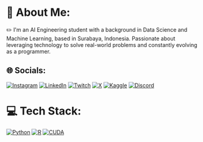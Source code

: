 
  # 💫 About Me:
  ✏️ I'm an AI Engineering student with a background in Data Science and Machine Learning, based in Surabaya, Indonesia. Passionate about leveraging technology to solve real-world problems and constantly evolving as a programmer.

  ## 🌐 Socials:
  [![Instagram](https://img.shields.io/badge/instagram-E4405F?style=for-the-badge&logo=Instagram&logoColor=white)](https://instagram.com/semiqolonn) 
  [![LinkedIn](https://img.shields.io/badge/linkedin-0077B5?style=for-the-badge&logo=linkedin-white&logoColor=white)](https://linkedin.com/in/alfi-willianz) 
  [![Twitch](https://img.shields.io/badge/twitch-9146FF?style=for-the-badge&logo=Twitch&logoColor=white)](https://twitch.tv/semiqolonn) 
  [![X](https://img.shields.io/badge/x-000000?style=for-the-badge&logo=X&logoColor=white)](https://x.com/semiqolonn) 
  [![Kaggle](https://img.shields.io/badge/kaggle-20BEFF?style=for-the-badge&logo=kaggle&logoColor=white)](https://kaggle.com/zwniff)
  [![Discord](https://img.shields.io/badge/discord-5865F2?style=for-the-badge&logo=discord&logoColor=white)](https://discord.com/users/702817817774391334)
  
  # 💻 Tech Stack:
  [![Python](https://img.shields.io/badge/python-3670A0?style=for-the-badge&logo=python&logoColor=white)](https://www.python.org/)
  [![R](https://img.shields.io/badge/r-276DC3?style=for-the-badge&logo=r&logoColor=white)](https://www.r-project.org/)
  [![CUDA](https://img.shields.io/badge/cuda-76B900?style=for-the-badge&logo=nvidia&logoColor=white)](https://developer.nvidia.com/cuda-toolkit)
